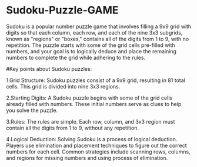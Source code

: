 # Sudoku-Puzzle-GAME

Sudoku is a popular number puzzle game that involves filling a 9x9 grid with digits so that each column, each row, and each of the nine 3x3 subgrids, known as "regions" or "boxes," contains all of the digits from 1 to 9, with no repetition. The puzzle starts with some of the grid cells pre-filled with numbers, and your goal is to logically deduce and place the remaining numbers to complete the grid while adhering to the rules.

#Key points about Sudoku puzzles:

1.Grid Structure: Sudoku puzzles consist of a 9x9 grid, resulting in 81 total cells. This grid is divided into nine 3x3 regions.

2.Starting Digits: A Sudoku puzzle begins with some of the grid cells already filled with numbers. These initial numbers serve as clues to help you solve the puzzle.

3.Rules: The rules are simple. Each row, column, and 3x3 region must contain all the digits from 1 to 9, without any repetition.

4.Logical Deduction: Solving Sudoku is a process of logical deduction. Players use elimination and placement techniques to figure out the correct numbers for each cell. Common strategies include scanning rows, columns, and regions for missing numbers and using process of elimination.
